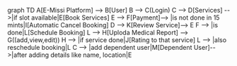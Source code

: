 graph TD
    A[E-Missi Platform] --> B[User] 
    B --> C(Login)
    C --> D[Services] -->|if slot available|E[Book Services]
    E --> F[Payment]--> |is not done in 15 mints|I[Automatic Cancel Booking]
    D --> K[Review Service]--> E 
    F --> |is done|L[Schedule Booking]
    L --> H[Uploda Medical Report] --> G((add,view,edit))
    H --> |if service done|J[Rating to that service]
    L --> |also reschedule booking|L 
    C --> |add dependent user|M[Dependent User]-->|after adding details like name, location|E